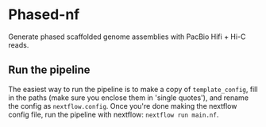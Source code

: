 # Phased-nf
Generate phased scaffolded genome assemblies with PacBio Hifi + Hi-C reads. 

## Run the pipeline
The easiest way to run the pipeline is to make a copy of `template_config`, fill in the paths (make sure you enclose them in 'single quotes'), and rename the config as `nextflow.config`. Once you're done making the nextflow config file, run the pipeline with nextflow: `nextflow run main.nf`. 
